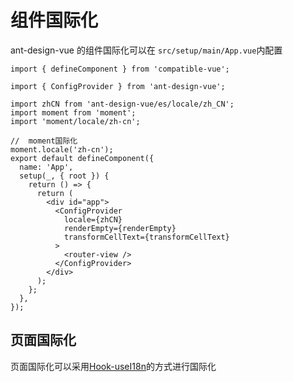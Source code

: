 # 组件国际化

ant-design-vue 的组件国际化可以在 `src/setup/main/App.vue`内配置

```tsx
import { defineComponent } from 'compatible-vue';

import { ConfigProvider } from 'ant-design-vue';

import zhCN from 'ant-design-vue/es/locale/zh_CN';
import moment from 'moment';
import 'moment/locale/zh-cn';

//  moment国际化
moment.locale('zh-cn');
export default defineComponent({
  name: 'App',
  setup(_, { root }) {
    return () => {
      return (
        <div id="app">
          <ConfigProvider
            locale={zhCN}
            renderEmpty={renderEmpty}
            transformCellText={transformCellText}
          >
            <router-view />
          </ConfigProvider>
        </div>
      );
    };
  },
});
```

## 页面国际化

页面国际化可以采用[Hook-useI18n](/hooks/core/useI18n)的方式进行国际化
